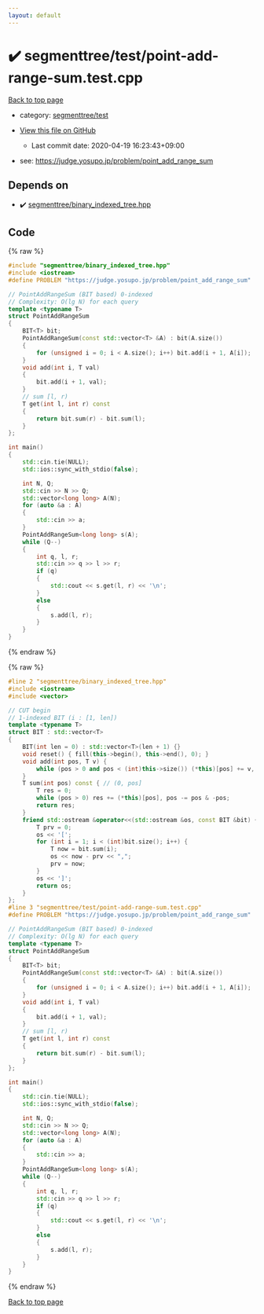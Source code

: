 ```yaml
---
layout: default
---
```


<!-- mathjax config similar to math.stackexchange -->
<script type="text/javascript" async
  src="https://cdnjs.cloudflare.com/ajax/libs/mathjax/2.7.5/MathJax.js?config=TeX-MML-AM_CHTML">
</script>
<script type="text/x-mathjax-config">
  MathJax.Hub.Config({
    TeX: { equationNumbers: { autoNumber: "AMS" }},
    tex2jax: {
      inlineMath: [ ['$','$'] ],
      processEscapes: true
    },
    "HTML-CSS": { matchFontHeight: false },
    displayAlign: "left",
    displayIndent: "2em"
  });
</script>

<script type="text/javascript" src="https://cdnjs.cloudflare.com/ajax/libs/jquery/3.4.1/jquery.min.js"></script>
<script src="https://cdn.jsdelivr.net/npm/jquery-balloon-js@1.1.2/jquery.balloon.min.js" integrity="sha256-ZEYs9VrgAeNuPvs15E39OsyOJaIkXEEt10fzxJ20+2I=" crossorigin="anonymous"></script>
<script type="text/javascript" src="../../../assets/js/copy-button.js"></script>
<link rel="stylesheet" href="../../../assets/css/copy-button.css" />


# :heavy_check_mark: segmenttree/test/point-add-range-sum.test.cpp

<a href="../../../index.html">Back to top page</a>

* category: <a href="../../../index.html#5fd93d3fa59267c091e036914d93749e">segmenttree/test</a>
* <a href="{{ site.github.repository_url }}/blob/master/segmenttree/test/point-add-range-sum.test.cpp">View this file on GitHub</a>
    - Last commit date: 2020-04-19 16:23:43+09:00


* see: <a href="https://judge.yosupo.jp/problem/point_add_range_sum">https://judge.yosupo.jp/problem/point_add_range_sum</a>


## Depends on

* :heavy_check_mark: <a href="../../../library/segmenttree/binary_indexed_tree.hpp.html">segmenttree/binary_indexed_tree.hpp</a>


## Code

<a id="unbundled"></a>
{% raw %}
```cpp
#include "segmenttree/binary_indexed_tree.hpp"
#include <iostream>
#define PROBLEM "https://judge.yosupo.jp/problem/point_add_range_sum"

// PointAddRangeSum (BIT based) 0-indexed
// Complexity: O(lg N) for each query
template <typename T>
struct PointAddRangeSum
{
    BIT<T> bit;
    PointAddRangeSum(const std::vector<T> &A) : bit(A.size())
    {
        for (unsigned i = 0; i < A.size(); i++) bit.add(i + 1, A[i]);
    }
    void add(int i, T val)
    {
        bit.add(i + 1, val);
    }
    // sum [l, r)
    T get(int l, int r) const
    {
        return bit.sum(r) - bit.sum(l);
    }
};

int main()
{
    std::cin.tie(NULL);
    std::ios::sync_with_stdio(false);

    int N, Q;
    std::cin >> N >> Q;
    std::vector<long long> A(N);
    for (auto &a : A)
    {
        std::cin >> a;
    }
    PointAddRangeSum<long long> s(A);
    while (Q--)
    {
        int q, l, r;
        std::cin >> q >> l >> r;
        if (q)
        {
            std::cout << s.get(l, r) << '\n';
        }
        else
        {
            s.add(l, r);
        }
    }
}

```
{% endraw %}

<a id="bundled"></a>
{% raw %}
```cpp
#line 2 "segmenttree/binary_indexed_tree.hpp"
#include <iostream>
#include <vector>

// CUT begin
// 1-indexed BIT (i : [1, len])
template <typename T>
struct BIT : std::vector<T>
{
    BIT(int len = 0) : std::vector<T>(len + 1) {}
    void reset() { fill(this->begin(), this->end(), 0); }
    void add(int pos, T v) {
        while (pos > 0 and pos < (int)this->size()) (*this)[pos] += v, pos += pos & -pos;
    }
    T sum(int pos) const { // (0, pos]
        T res = 0;
        while (pos > 0) res += (*this)[pos], pos -= pos & -pos;
        return res;
    }
    friend std::ostream &operator<<(std::ostream &os, const BIT &bit) {
        T prv = 0;
        os << '[';
        for (int i = 1; i < (int)bit.size(); i++) {
            T now = bit.sum(i);
            os << now - prv << ",";
            prv = now;
        }
        os << ']';
        return os;
    }
};
#line 3 "segmenttree/test/point-add-range-sum.test.cpp"
#define PROBLEM "https://judge.yosupo.jp/problem/point_add_range_sum"

// PointAddRangeSum (BIT based) 0-indexed
// Complexity: O(lg N) for each query
template <typename T>
struct PointAddRangeSum
{
    BIT<T> bit;
    PointAddRangeSum(const std::vector<T> &A) : bit(A.size())
    {
        for (unsigned i = 0; i < A.size(); i++) bit.add(i + 1, A[i]);
    }
    void add(int i, T val)
    {
        bit.add(i + 1, val);
    }
    // sum [l, r)
    T get(int l, int r) const
    {
        return bit.sum(r) - bit.sum(l);
    }
};

int main()
{
    std::cin.tie(NULL);
    std::ios::sync_with_stdio(false);

    int N, Q;
    std::cin >> N >> Q;
    std::vector<long long> A(N);
    for (auto &a : A)
    {
        std::cin >> a;
    }
    PointAddRangeSum<long long> s(A);
    while (Q--)
    {
        int q, l, r;
        std::cin >> q >> l >> r;
        if (q)
        {
            std::cout << s.get(l, r) << '\n';
        }
        else
        {
            s.add(l, r);
        }
    }
}

```
{% endraw %}

<a href="../../../index.html">Back to top page</a>

